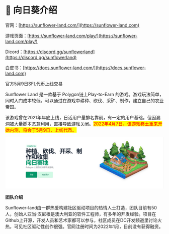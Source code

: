 # 🌻 向日葵介绍

官网：[https://sunflower-land.com/](https://sunflower-land.com)

游戏页面：[https://sunflower-land.com/play/](https://sunflower-land.com/play/)

Dicord：[https://discord.gg/sunflowerland](https://discord.gg/sunflowerland)

白皮书：[https://docs.sunflower-land.com/](https://docs.sunflower-land.com)



官方5月9日SFL代币上线交易

Sunflower Land 是一款基于 Polygon链上Play-to-Earn 的游戏。游戏玩法简单，同时入门成本较低。可以通过在游戏中耕种、砍伐、采矿、制作，建立自己的农业帝国。

该游戏曾在2021年年底上线，日活用户量排名靠前，有一定的用户基础。但因漏洞被大量脚本恶意利用，直接导致游戏关闭。<mark style="color:red;">2022年4月7日，该游戏卷土重来开始内测，将会于5月9日，上线代币。</mark>

![](<.gitbook/assets/536c5c69239d597b242b07ceb880c5b (1).png>)

**团队介绍**

Sunflower-land由一群热爱构建社区驱动项目的热情人士打造，团队目前有50人，创始人亚当·汉尼根是澳大利亚的软件工程师，有多年的开发经验。项目在Github上开源，开发人员和艺术家都可以参与，社区成员在DC开发频道里讨论火热，可见社区驱动性创作很强。官网注册时间为2022年1月，目前没有获得融资。

